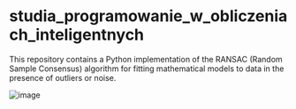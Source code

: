 # studia_programowanie_w_obliczeniach_inteligentnych
 
This repository contains a Python implementation of the RANSAC (Random Sample Consensus) algorithm for fitting mathematical models to data in the presence of outliers or noise.

![image](https://scontent-waw1-1.xx.fbcdn.net/v/t1.15752-9/340467256_1143297727065015_1918954099991571531_n.png?_nc_cat=109&ccb=1-7&_nc_sid=ae9488&_nc_ohc=f3KICp4suJ4AX8NLjn8&_nc_ht=scontent-waw1-1.xx&oh=03_AdSqUmr1Fh6nFAn8SZlcCbw2He_nejQIDwl1XMhoob7pAA&oe=645A6A2F)
